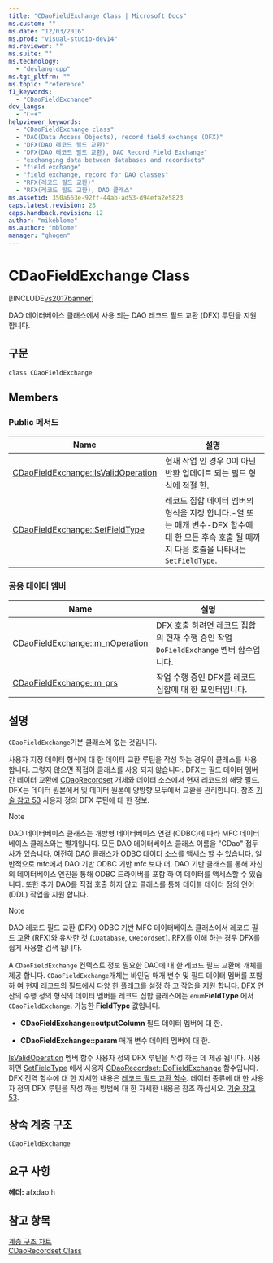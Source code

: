 ```yaml
---
title: "CDaoFieldExchange Class | Microsoft Docs"
ms.custom: ""
ms.date: "12/03/2016"
ms.prod: "visual-studio-dev14"
ms.reviewer: ""
ms.suite: ""
ms.technology: 
  - "devlang-cpp"
ms.tgt_pltfrm: ""
ms.topic: "reference"
f1_keywords: 
  - "CDaoFieldExchange"
dev_langs: 
  - "C++"
helpviewer_keywords: 
  - "CDaoFieldExchange class"
  - "DAO(Data Access Objects), record field exchange (DFX)"
  - "DFX(DAO 레코드 필드 교환)"
  - "DFX(DAO 레코드 필드 교환), DAO Record Field Exchange"
  - "exchanging data between databases and recordsets"
  - "field exchange"
  - "field exchange, record for DAO classes"
  - "RFX(레코드 필드 교환)"
  - "RFX(레코드 필드 교환), DAO 클래스"
ms.assetid: 350a663e-92ff-44ab-ad53-d94efa2e5823
caps.latest.revision: 23
caps.handback.revision: 12
author: "mikeblome"
ms.author: "mblome"
manager: "ghogen"
---
```

# CDaoFieldExchange Class
[!INCLUDE[vs2017banner](../../assembler/inline/includes/vs2017banner.md)]

DAO 데이터베이스 클래스에서 사용 되는 DAO 레코드 필드 교환 \(DFX\) 루틴을 지원 합니다.  
  
## 구문  
  
```  
class CDaoFieldExchange  
```  
  
## Members  
  
### Public 메서드  
  
|Name|설명|  
|----------|--------|  
|[CDaoFieldExchange::IsValidOperation](../Topic/CDaoFieldExchange::IsValidOperation.md)|현재 작업 인 경우 0이 아닌 반환 업데이트 되는 필드 형식에 적절 한.|  
|[CDaoFieldExchange::SetFieldType](../Topic/CDaoFieldExchange::SetFieldType.md)|레코드 집합 데이터 멤버의 형식을 지정 합니다.\-열 또는 매개 변수\-DFX 함수에 대 한 모든 후속 호출 될 때까지 다음 호출을 나타내는 `SetFieldType`.|  
  
### 공용 데이터 멤버  
  
|Name|설명|  
|----------|--------|  
|[CDaoFieldExchange::m\_nOperation](../Topic/CDaoFieldExchange::m_nOperation.md)|DFX 호출 하려면 레코드 집합의 현재 수행 중인 작업 `DoFieldExchange` 멤버 함수입니다.|  
|[CDaoFieldExchange::m\_prs](../Topic/CDaoFieldExchange::m_prs.md)|작업 수행 중인 DFX를 레코드 집합에 대 한 포인터입니다.|  
  
## 설명  
 `CDaoFieldExchange`기본 클래스에 없는 것입니다.  
  
 사용자 지정 데이터 형식에 대 한 데이터 교환 루틴을 작성 하는 경우이 클래스를 사용 합니다. 그렇지 않으면 직접이 클래스를 사용 되지 않습니다.  DFX는 필드 데이터 멤버 간 데이터 교환에  [CDaoRecordset](../../mfc/reference/cdaorecordset-class.md) 개체와 데이터 소스에서 현재 레코드의 해당 필드.  DFX는 데이터 원본에서 및 데이터 원본에 양방향 모두에서 교환을 관리합니다.  참조  [기술 참고 53](../../mfc/tn053-custom-dfx-routines-for-dao-database-classes.md) 사용자 정의 DFX 루틴에 대 한 정보.  
  
> [!NOTE]
>  DAO 데이터베이스 클래스는 개방형 데이터베이스 연결 \(ODBC\)에 따라 MFC 데이터베이스 클래스와는 별개입니다.  모든 DAO 데이터베이스 클래스 이름을 "CDao" 접두사가 있습니다.  여전히 DAO 클래스가 ODBC 데이터 소스를 액세스 할 수 있습니다.  일반적으로 mfc에서 DAO 기반 ODBC 기반 mfc 보다 더.  DAO 기반 클래스를 통해 자신의 데이터베이스 엔진을 통해 ODBC 드라이버를 포함 하 여 데이터를 액세스할 수 있습니다.  또한 추가 DAO를 직접 호출 하지 않고 클래스를 통해 테이블 데이터 정의 언어 \(DDL\) 작업을 지원 합니다.  
  
> [!NOTE]
>  DAO 레코드 필드 교환 \(DFX\) ODBC 기반 MFC 데이터베이스 클래스에서 레코드 필드 교환 \(RFX\)와 유사한 것 \(`CDatabase`, `CRecordset`\).  RFX를 이해 하는 경우 DFX를 쉽게 사용할 검색 됩니다.  
  
 A `CDaoFieldExchange` 컨텍스트 정보 필요한 DAO에 대 한 레코드 필드 교환에 개체를 제공 합니다.  `CDaoFieldExchange`개체는 바인딩 매개 변수 및 필드 데이터 멤버를 포함 하 여 현재 레코드의 필드에서 다양 한 플래그를 설정 하 고 작업을 지원 합니다.  DFX 연산의 수행 정의 형식의 데이터 멤버를 레코드 집합 클래스에는 `enum`**FieldType** 에서 `CDaoFieldExchange`.  가능한  **FieldType** 값입니다.  
  
-   **CDaoFieldExchange::outputColumn** 필드 데이터 멤버에 대 한.  
  
-   **CDaoFieldExchange::param** 매개 변수 데이터 멤버에 대 한.  
  
 [IsValidOperation](../Topic/CDaoFieldExchange::IsValidOperation.md) 멤버 함수 사용자 정의 DFX 루틴을 작성 하는 데 제공 됩니다.  사용 하면  [SetFieldType](../Topic/CDaoFieldExchange::SetFieldType.md) 에서 사용자  [CDaoRecordset::DoFieldExchange](../Topic/CDaoRecordset::DoFieldExchange.md) 함수입니다.  DFX 전역 함수에 대 한 자세한 내용은  [레코드 필드 교환 함수](../../mfc/reference/record-field-exchange-functions.md).  데이터 종류에 대 한 사용자 정의 DFX 루틴을 작성 하는 방법에 대 한 자세한 내용은 참조 하십시오.  [기술 참고 53](../../mfc/tn053-custom-dfx-routines-for-dao-database-classes.md).  
  
## 상속 계층 구조  
 `CDaoFieldExchange`  
  
## 요구 사항  
 **헤더:**  afxdao.h  
  
## 참고 항목  
 [계층 구조 차트](../../mfc/hierarchy-chart.md)   
 [CDaoRecordset Class](../../mfc/reference/cdaorecordset-class.md)